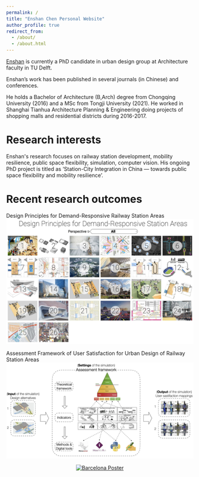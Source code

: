 ```yaml
---
permalink: /
title: "Enshan Chen Personal Website"
author_profile: true
redirect_from: 
  - /about/
  - /about.html
---
```


[Enshan](https://urbandesigntudelft.nl/team/enshan-chen/) is currently a PhD candidate in urban design group at Architecture faculty in TU Delft.

Enshan’s work has been published in several journals (in Chinese) and conferences.

He holds a Bachelor of Architecture (B,Arch) degree from Chongqing University (2016) and a MSc from Tongji University (2021). He worked in Shanghai Tianhua Architecture Planning & Engineering doing projects of shopping malls and residential districts during 2016-2017.

Research interests
======

Enshan's research focuses on railway station development, mobility resilience, public space flexibility, simulation, computer vision. His ongoing PhD project is titled as ‘Station-City Integration in China — towards public space flexibility and mobility resilience’.



Recent research outcomes
======

Design Principles for Demand-Responsive Railway Station Areas
[![](/images/websnap2.jpg)](http://c1309928130.pythonanywhere.com/?dimension=All)


Assessment Framework of User Satisfaction for Urban Design of Railway Station Areas
[![](/images/8_assessmentframework.jpg)](https://www.linkedin.com/feed/update/urn:li:activity:7211705665910640643/)

<div style="text-align: center;">
    <a href="https://research.tudelft.nl/en/publications/station-city-integration-in-china-towards-mobility-resilience-and">
        <img src="/images/BarcelonaPoster_compressed_1.jpg" alt="Barcelona Poster" style="width:50%;">
    </a>
</div>

